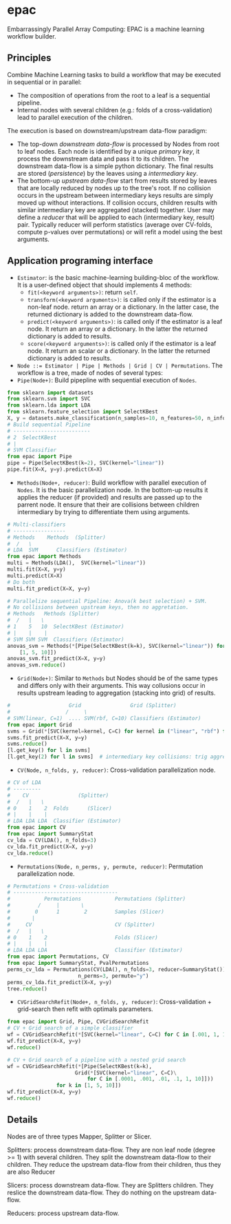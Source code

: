 epac
====

Embarrassingly Parallel Array Computing: EPAC is a machine learning workflow
builder.

Principles
----------

Combine Machine Learning tasks to build a workflow that may be executed in
sequential or in parallel:
- The composition of operations from the root to a leaf is a sequential pipeline.
- Internal nodes with several children (e.g.: folds of a cross-validation) lead
  to parallel execution of the children.

The execution is based on downstream/upstream data-flow paradigm:
- The top-down *downstream data-flow* is processed by Nodes from root to leaf nodes.
  Each node is identified by a unique *primary key*, it process the downstream
  data and pass it to its children. The downstream data-flow is a simple python
  dictionary. The final results are stored (*persistence*) by the leaves using a
  *intermediary key*.
- The bottom-up *upstream data-flow* start from results stored by leaves that 
  are locally reduced by nodes up to the tree's root. If no collision occurs
  in the upstream between intermediary keys results are simply moved up without
  interactions. If collision occurs, children results with similar intermediary key
  are aggregated (stacked) together. User may define a *reducer* that will be 
  applied to each (intermediary key, result) pair. Typically reducer will perform
  statistics (average over CV-folds, compute p-values over permutations) or will
  refit a model using the best arguments.


Application programing interface
--------------------------------

- `Estimator`: is the basic machine-learning building-bloc of the workflow. It is
   a user-defined object that should implements 4 methods:
  - `fit(<keyword arguments>)`: return `self`.
  - `transform(<keyword arguments>)`: is called only if the estimator is a non-leaf node.
     return an array or a dictionary. In the latter case, the returned dictionary
     is added to the downstream data-flow.
  - `predict(<keyword arguments>)`: is called only if the estimator is a leaf node. It return an 
     array or a dictionary. In the latter the returned dictionary is added to 
     results.
  - `score(<keyword arguments>)`: is called only if the estimator is a leaf node. It return an 
     scalar or a dictionary. In the latter the returned dictionary is added to 
     results.
- `Node ::= Estimator | Pipe | Methods | Grid | CV | Permutations`. The workflow
   is a tree, made of nodes of several types:
- `Pipe(Node+)`: Build pipepline with sequential execution of `Nodes`.

```python
from sklearn import datasets
from sklearn.svm import SVC
from sklearn.lda import LDA
from sklearn.feature_selection import SelectKBest
X, y = datasets.make_classification(n_samples=10, n_features=50, n_informative=2)
# Build sequential Pipeline
# -------------------------
# 2  SelectKBest
# |
# SVM Classifier
from epac import Pipe
pipe = Pipe(SelectKBest(k=2), SVC(kernel="linear"))
pipe.fit(X=X, y=y).predict(X=X)
```

- `Methods(Node+, reducer)`: Build workflow with parallel execution of `Nodes`.
   It is the basic parallelization node. In the bottom-up results it applies the
   reducer (if provided) and results are passed up to the parrent node. It ensure
   that their are collisions between children intermediary by trying to differentiate
   them using arguments.

```python
# Multi-classifiers
# -----------------
# Methods    Methods  (Splitter)
#  /   \
# LDA  SVM      Classifiers (Estimator)
from epac import Methods
multi = Methods(LDA(),  SVC(kernel="linear"))
multi.fit(X=X, y=y)
multi.predict(X=X)
# Do both
multi.fit_predict(X=X, y=y)

# Parallelize sequential Pipeline: Anova(k best selection) + SVM.
# No collisions between upstream keys, then no aggretation.
# Methods   Methods (Splitter)
#  /   |   \
# 1    5   10  SelectKBest (Estimator)
# |    |    |
# SVM SVM SVM  Classifiers (Estimator)
anovas_svm = Methods(*[Pipe(SelectKBest(k=k), SVC(kernel="linear")) for k in 
    [1, 5, 10]])
anovas_svm.fit_predict(X=X, y=y)
anovas_svm.reduce()
```

- `Grid(Node+)`: Similar to `Methods` but Nodes should be of the same types
   and differs only with their arguments. This way collusions occur in results
   upstream leading to aggregation (stacking into grid) of results.

```python
#                   Grid                Grid (Splitter)
#                  /     \
# SVM(linear, C=1)  .... SVM(rbf, C=10) Classifiers (Estimator)
from epac import Grid
svms = Grid(*[SVC(kernel=kernel, C=C) for kernel in ("linear", "rbf") for C in [1, 10]])
svms.fit_predict(X=X, y=y)
svms.reduce()
[l.get_key() for l in svms]
[l.get_key(2) for l in svms]  # intermediary key collisions: trig aggregation
```

- `CV(Node, n_folds, y, reducer)`: Cross-validation parallelization node.

```python
# CV of LDA
# ---------
#    CV                (Splitter)
#  /   |   \
# 0    1    2  Folds      (Slicer)
# |    |    |
# LDA LDA LDA  Classifier (Estimator)
from epac import CV
from epac import SummaryStat
cv_lda = CV(LDA(), n_folds=3)
cv_lda.fit_predict(X=X, y=y)
cv_lda.reduce()
```

- `Permutations(Node, n_perms, y, permute, reducer)`:  Permutation parallelization node.

```python
# Permutations + Cross-validation
# ----------------------------------
#           Permutations           Permutations (Splitter)
#         /     |       \
#        0      1        2         Samples (Slicer)
#       |
#     CV                           CV (Splitter)
#  /   |   \
# 0    1    2                      Folds (Slicer)
# |    |    |
# LDA LDA LDA                      Classifier (Estimator)
from epac import Permutations, CV
from epac import SummaryStat, PvalPermutations
perms_cv_lda = Permutations(CV(LDA(), n_folds=3, reducer=SummaryStat()),
                       n_perms=3, permute="y")
perms_cv_lda.fit_predict(X=X, y=y)
tree.reduce()
```

- `CVGridSearchRefit(Node+, n_folds, y, reducer)`:  Cross-validation + grid-search then refit with optimals parameters.

```python
from epac import Grid, Pipe, CVGridSearchRefit
# CV + Grid search of a simple classifier
wf = CVGridSearchRefit(*[SVC(kernel="linear", C=C) for C in [.001, 1, 100]])
wf.fit_predict(X=X, y=y)
wf.reduce()

# CV + Grid search of a pipeline with a nested grid search
wf = CVGridSearchRefit(*[Pipe(SelectKBest(k=k),
                      Grid(*[SVC(kernel="linear", C=C)\
                          for C in [.0001, .001, .01, .1, 1, 10]]))
                for k in [1, 5, 10]])
wf.fit_predict(X=X, y=y)
wf.reduce()
```


Details
-------

Nodes are of three types Mapper, Splitter or Slicer.

Splitters: process downstream data-flow.
They are non leaf node  (degree >= 1) with several children.
They split the downstream data-flow to their children.
They reduce the upstream data-flow from their children, thus they are
also Reducer

Slicers: process downstream data-flow.
They are Splitters children.
They reslice the downstream data-flow.
They do nothing on the upstream data-flow.

Reducers: process upstream data-flow.
